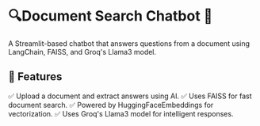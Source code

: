# 🔍**Document Search Chatbot** 🤖
A Streamlit-based chatbot that answers questions from a document using LangChain, FAISS, and Groq's Llama3 model.

## 🚀 Features
✅ Upload a document and extract answers using AI.
✅ Uses FAISS for fast document search.
✅ Powered by HuggingFaceEmbeddings for vectorization.
✅ Uses Groq's Llama3 model for intelligent responses.
